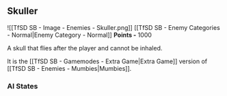 ## Skuller
![[TfSD SB - Image - Enemies - Skuller.png]]
[[TfSD SB - Enemy Categories - Normal|Enemy Category - Normal]]
**Points -** 1000

A skull that flies after the player and cannot be inhaled.

It is the [[TfSD SB - Gamemodes - Extra Game|Extra Game]] version of [[TfSD SB - Enemies - Mumbies|Mumbies]].
### AI States
